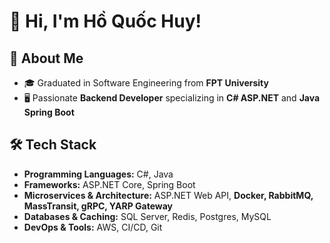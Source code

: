 # 👋 Hi, I'm Hồ Quốc Huy!

## 🚀 About Me
- 🎓 Graduated in Software Engineering from **FPT University**  
- 🖥️ Passionate **Backend Developer** specializing in **C# ASP.NET** and **Java Spring Boot** 

## 🛠 Tech Stack
- **Programming Languages:** C#, Java  
- **Frameworks:** ASP.NET Core, Spring Boot  
- **Microservices & Architecture:** ASP.NET Web API, **Docker, RabbitMQ, MassTransit, gRPC, YARP Gateway**  
- **Databases & Caching:** SQL Server, Redis, Postgres, MySQL  
- **DevOps & Tools:** AWS, CI/CD, Git  
